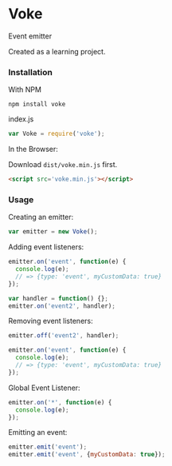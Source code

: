 # Voke

Event emitter

Created as a learning project.

### Installation

With NPM

```
npm install voke
```

index.js
```js
var Voke = require('voke');
```

In the Browser:

Download `dist/voke.min.js` first.

```html
<script src='voke.min.js'></script>
```

### Usage

Creating an emitter:

```js
var emitter = new Voke();
```

Adding event listeners:

```js
emitter.on('event', function(e) {
  console.log(e);
  // => {type: 'event', myCustomData: true}
});

var handler = function() {};
emitter.on('event2', handler);
```

Removing event listeners:

```js
emitter.off('event2', handler);
```

```js
emitter.on('event', function(e) {
  console.log(e);
  // => {type: 'event', myCustomData: true}
});
```

Global Event Listener:

```js
emitter.on('*', function(e) {
  console.log(e);
});
```

Emitting an event:

```js
emitter.emit('event');
emitter.emit('event', {myCustomData: true});
```
